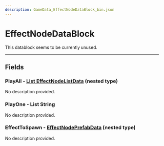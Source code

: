 ```yaml
---
description: GameData_EffectNodeDataBlock_bin.json
---
```


# EffectNodeDataBlock

This datablock seems to be currently unused.

***

## Fields

### PlayAll - [List EffectNodeListData](../nested-types/effectnodelistdata.md) (nested type)

No description provided.

### PlayOne - List String

No description provided.

### EffectToSpawn - [EffectNodePrefabData](../nested-types/effectnodeprefabdata.md) (nested type)

No description provided.
